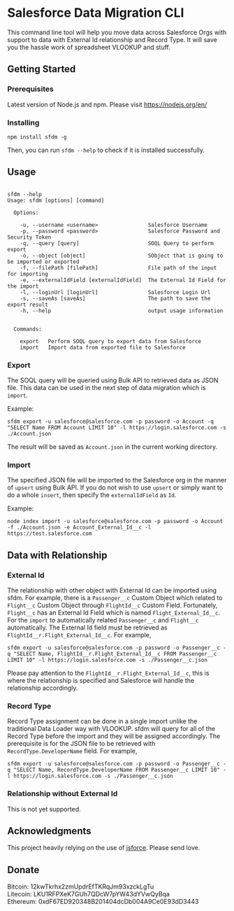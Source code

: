 # Salesforce Data Migration CLI

This command line tool will help you move data across Salesforce Orgs with support to data with External Id relationship and Record Type. It will save you the hassle work of spreadsheet VLOOKUP and stuff.

## Getting Started


### Prerequisites

Latest version of Node.js and npm.
Please visit https://nodejs.org/en/

### Installing

```
npm install sfdm -g
```

Then, you can run ```sfdm --help``` to check if it is installed successfully.

## Usage

```

sfdm --help
Usage: sfdm [options] [command]

  Options:

    -u, --username <username>                Salesforce Username
    -p, --password <password>                Salesforce Password and Security Token
    -q, --query [query]                      SOQL Query to perform export
    -o, --object [object]                    SObject that is going to be imported or exported
    -f, --filePath [filePath]                File path of the input for importing
    -e, --externalIdField [externalIdField]  The External Id Field for the import
    -l, --loginUrl [loginUrl]                Salesforce Login Url
    -s, --saveAs [saveAs]                    The path to save the export result
    -h, --help                               output usage information


  Commands:

    export   Perform SOQL query to export data from Salesforce
    import   Import data from exported file to Salesforce

```

### Export
The SOQL query will be queried using Bulk API to retrieved data as JSON file. This data can be used in the next step of data migration which is ```import```.

Example:
```
sfdm export -u salesforce@salesforce.com -p password -o Account -q "SELECT Name FROM Account LIMIT 10" -l https://login.salesforce.com -s ./Account.json
```

The result will be saved as ```Account.json``` in the current working directory.

### Import
The specified JSON file will be imported to the Salesforce org in the manner of ```upsert``` using Bulk API. If you do not wish to use ```upsert``` or simply want to do a whole ```insert```, then specify the ```externalIdField``` as ```Id```.

Example:
```
node index import -u salesforce@salesforce.com -p password -o Account -f ./Account.json -e Account_External_Id__c -l https://test.salesforce.com
```

## Data with Relationship

### External Id
The relationship with other object with External Id can be imported using sfdm. For example, there is a ```Passenger__c``` Custom Object which related to ```Flight__c``` Custom Object through ```FlightId__c``` Custom Field. Fortunately, ```Flight__c``` has an External Id Field which is named ```Flight_External_Id__c```. For the ```import``` to automatically related ```Passenger__c``` and ```Flight__c``` automatically. The External Id field must be retrieved as ```FlightId__r.Flight_External_Id__c```. For example,

```
sfdm export -u salesforce@salesforce.com -p password -o Passenger__c -q "SELECT Name, FlightId__r.Flight_External_Id__c FROM Passenger__c LIMIT 10" -l https://login.salesforce.com -s ./Passenger__c.json
```
Please pay attention to the ```FlightId__r.Flight_External_Id__c```, this is where the relationship is specified and Salesforce will handle the relationship accordingly.

### Record Type
Record Type assignment can be done in a single import unlike the traditional Data Loader way with VLOOKUP. sfdm will query for all of the Record Type before the import and they will be assigned accordingly. The prerequisite is for the JSON file to be retrieved with ```RecordType.DeveloperName``` field. For example,
```
sfdm export -u salesforce@salesforce.com -p password -o Passenger__c -q "SELECT Name, RecordType.DeveloperName FROM Passenger__c LIMIT 10" -l https://login.salesforce.com -s ./Passenger__c.json
```

### Relationship without External Id
This is not yet supported.

## Acknowledgments
This project heavily relying on the use of [jsforce](https://github.com/jsforce/jsforce). Please send love.

## Donate
Bitcoin: 12kwTkrhx2zmUpdrEfTKRqJm93xzckLgTu<br />
Litecoin: LKU1RFPXeK7GUh7QDcW7pYW43dYVwQyBqa<br />
Ethereum: 0xdF67ED920348B201404dcDb004A9Ce0E93dD3443<br />